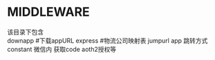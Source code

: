 # MIDDLEWARE
该目录下包含  
downapp
 #下载appURL
express
 #物流公司映射表
jumpurl
 app 跳转方式
constant
  微信内  获取code  aoth2授权等
